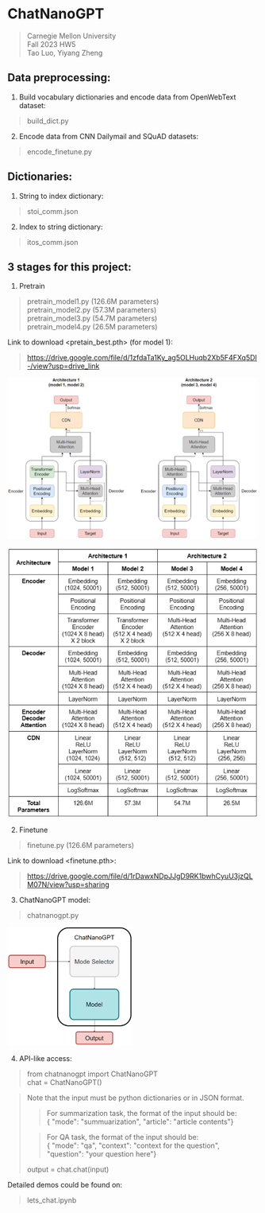 # ChatNanoGPT
> Carnegie Mellon University \
> Fall 2023 HW5 \
> Tao Luo, Yiyang Zheng

## Data preprocessing:
1. Build vocabulary dictionaries and encode data from OpenWebText dataset:
> build_dict.py
2. Encode data from CNN Dailymail and SQuAD datasets:
> encode_finetune.py

## Dictionaries:
1. String to index dictionary:
> stoi_comm.json
2. Index to string dictionary:
> itos_comm.json

## 3 stages for this project:
1. Pretrain

> pretrain_model1.py (126.6M parameters) \
> pretrain_model2.py (57.3M parameters) \
> pretrain_model3.py (54.7M parameters) \
> pretrain_model4.py (26.5M parameters)

Link to download <pretain_best.pth> (for model 1):
> https://drive.google.com/file/d/1zfdaTa1Ky_ag5OLHuqb2Xb5F4FXq5DI-/view?usp=drive_link

![Architectures](https://github.com/luotao9728/chatnanogpt/blob/main/architectures.png)

![Architectures](https://github.com/luotao9728/chatnanogpt/blob/main/table.png)

2. Finetune
> finetune.py (126.6M parameters)

Link to download <finetune.pth>:
> https://drive.google.com/file/d/1rDawxNDpJJgD9RK1bwhCyuU3jzQLM07N/view?usp=sharing

3. ChatNanoGPT model:

> chatnanogpt.py

<img src="https://github.com/luotao9728/chatnanogpt/blob/main/wrapper.png" alt="image" width="50%" height="auto">

4. API-like access:
> from chatnanogpt import ChatNanoGPT \
> chat = ChatNanoGPT()

> Note that the input must be python dictionaries or in JSON format. 
>> For summarization task, the format of the input should be: \
>> { "mode": "summuarization", "article": "article contents"}
>
>> For QA task, the format of the input should be: \
>> { "mode": "qa", "context": "context for the question", "question": "your question here"}
>
> output = chat.chat(input) 

Detailed demos could be found on: 
> lets_chat.ipynb
